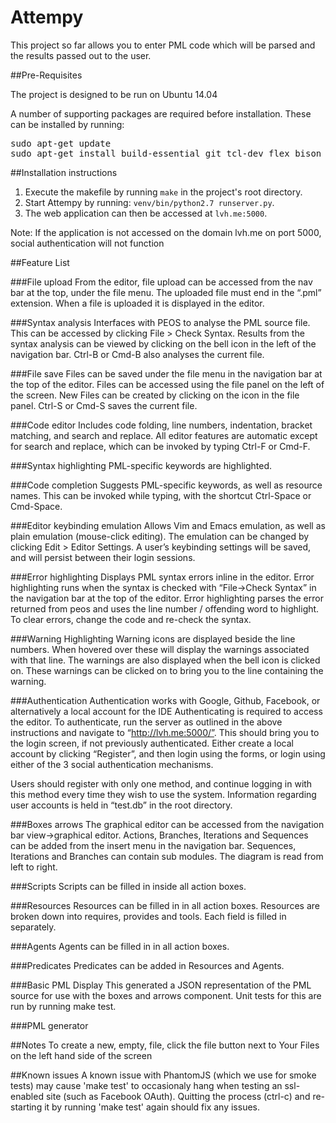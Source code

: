# Attempy

This project so far allows you to enter PML code which will be parsed and the results passed out to the user. 

##Pre-Requisites

The project is designed to be run on Ubuntu 14.04

A number of supporting packages are required before installation. These can be installed by running:
<pre>
sudo apt-get update
sudo apt-get install build-essential git tcl-dev flex bison byacc check expect ncurses-dev libreadline-dev libxml2-dev python-pip nodejs npm libxslt-dev python-dev python-virtualenv happy alex ghc phantomjs 
</pre>

##Installation instructions
1. Execute the makefile by running `make` in the project's root directory.
2. Start Attempy by running: `venv/bin/python2.7 runserver.py`.
3. The web application can then be accessed at `lvh.me:5000`.

Note: If the application is not accessed on the domain lvh.me on port 5000, social authentication will not function

##Feature List


###File upload
From the editor, file upload can be accessed from the nav bar at the top, under the file menu. The uploaded file must end in the “.pml” extension. When a file is uploaded it is displayed in the editor. 

###Syntax analysis
Interfaces with PEOS to analyse the PML source file. This can be accessed by clicking File > Check Syntax. Results from the syntax analysis can be viewed by clicking on the bell icon in the left of the navigation bar. Ctrl-B or Cmd-B also analyses the current file.

###File save
Files can be saved under the file menu in the navigation bar at the top of the editor. Files can be accessed using the file panel on the left of the screen. New Files can be created by clicking on the icon in the file panel. Ctrl-S or Cmd-S saves the current file.

###Code editor
Includes code folding, line numbers, indentation, bracket matching, and search and replace. All editor features are automatic except for search and replace, which can be invoked by typing Ctrl-F or Cmd-F.

###Syntax highlighting
PML-specific keywords are highlighted.

###Code completion
Suggests PML-specific keywords, as well as resource names. This can be invoked while typing, with the shortcut Ctrl-Space or Cmd-Space.

###Editor keybinding emulation
Allows Vim and Emacs emulation, as well as plain emulation (mouse-click editing). The emulation can be changed by clicking Edit > Editor Settings. A user’s keybinding settings will be saved, and will persist between their login sessions.

###Error highlighting
Displays PML syntax errors inline in the editor.
Error highlighting runs when the syntax is checked with “File->Check Syntax” in the navigation bar at the top of the editor. Error highlighting parses the error returned from peos and uses the line  number / offending word to highlight. 
To clear errors, change the code and re-check the syntax.

###Warning Highlighting
Warning icons are displayed beside the line numbers. When hovered over these will display the warnings associated with that line. The warnings are also displayed when the bell icon is clicked on. These warnings can be clicked on to bring you to the line containing the warning.

###Authentication
Authentication works with Google, Github, Facebook, or alternatively a local account for the IDE
Authenticating is required to access the editor.
To authenticate, run the server as outlined in the above instructions and navigate to “http://lvh.me:5000/”. This should bring you to the login screen, if not previously authenticated. Either create a local account by clicking “Register”, and then login using the forms, or login using either of the 3 social authentication mechanisms. 

Users should register with only one method, and continue logging in with this method every time they wish to use the system. Information regarding user accounts is held in “test.db” in the root directory. 

###Boxes arrows
The graphical editor can be accessed from the navigation bar view->graphical editor. Actions, Branches, Iterations and Sequences can be added from the insert menu in the navigation bar. Sequences, Iterations and Branches can contain sub modules. The diagram is read from left to right. 

###Scripts
Scripts can be filled in inside all action boxes.

###Resources
Resources can be filled in in all action boxes. Resources are broken down into requires, provides and tools. Each field is filled in separately.

###Agents
Agents can  be filled in in all action boxes.

###Predicates
Predicates can be added in Resources and Agents.

###Basic PML Display
This generated a JSON representation of the PML source for use with the boxes and arrows component. Unit tests for this are run by running make test. 

###PML generator

##Notes
To create a new, empty, file, click the file button next to Your Files on the left hand side of the screen

##Known issues
A known issue with PhantomJS (which we use for smoke tests) may cause 'make test' to occasionaly hang when testing an ssl-enabled site (such as Facebook OAuth). Quitting the process (ctrl-c) and re-starting it by running 'make test' again should fix any issues.
